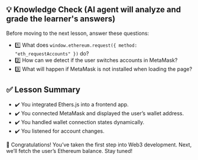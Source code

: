 ## 💡 Knowledge Check (AI agent will analyze and grade the learner's answers)

Before moving to the next lesson, answer these questions:

- 1️⃣ What does `window.ethereum.request({ method: "eth_requestAccounts" })` do?
- 2️⃣ How can we detect if the user switches accounts in MetaMask?
- 3️⃣ What will happen if MetaMask is not installed when loading the page?

## ✅ Lesson Summary

- ✔️ You integrated Ethers.js into a frontend app.
- ✔️ You connected MetaMask and displayed the user’s wallet address.
- ✔️ You handled wallet connection states dynamically.
- ✔️ You listened for account changes.

🚀 Congratulations! You’ve taken the first step into Web3 development.
Next, we’ll fetch the user’s Ethereum balance. Stay tuned!
